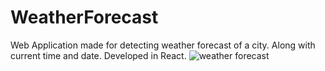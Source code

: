 # WeatherForecast
Web Application made for detecting weather forecast of a city. Along with current time and date. Developed in React.
![weather forecast](https://user-images.githubusercontent.com/69459806/181209484-416b33da-7c5d-4d36-92c1-cd1100c05fcc.jpg)
